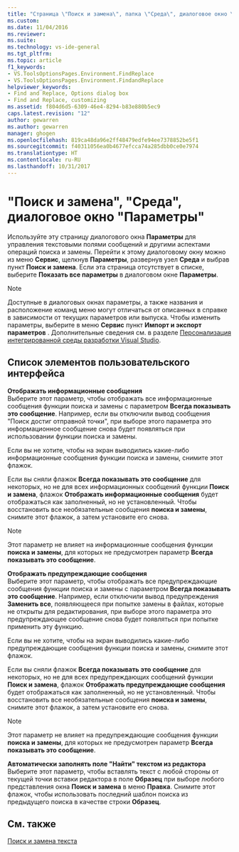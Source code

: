 ```yaml
---
title: "Страница \"Поиск и замена\", папка \"Среда\", диалоговое окно \"Параметры\" | Microsoft Docs"
ms.custom: 
ms.date: 11/04/2016
ms.reviewer: 
ms.suite: 
ms.technology: vs-ide-general
ms.tgt_pltfrm: 
ms.topic: article
f1_keywords:
- VS.ToolsOptionsPages.Environment.FindReplace
- VS.ToolsOptionsPages.Environment.FindandReplace
helpviewer_keywords:
- Find and Replace, Options dialog box
- Find and Replace, customizing
ms.assetid: f804d6d5-6309-46e4-8294-b83e880b5ec9
caps.latest.revision: "12"
author: gewarren
ms.author: gewarren
manager: ghogen
ms.openlocfilehash: 819ca48da96e2ff48479edfe94ee7378852be5f1
ms.sourcegitcommit: f40311056ea0b4677efcca74a285dbb0ce0e7974
ms.translationtype: HT
ms.contentlocale: ru-RU
ms.lasthandoff: 10/31/2017
---
```

# <a name="find-and-replace-environment-options-dialog-box"></a>"Поиск и замена", "Среда", диалоговое окно "Параметры"
Используйте эту страницу диалогового окна **Параметры** для управления текстовыми полями сообщений и другими аспектами операций поиска и замены. Перейти к этому диалоговому окну можно из меню **Сервис**, щелкнув **Параметры**, развернув узел **Среда** и выбрав пункт **Поиск и замена**. Если эта страница отсутствует в списке, выберите **Показать все параметры** в диалоговом окне **Параметры**.  
  
> [!NOTE]
>  Доступные в диалоговых окнах параметры, а также названия и расположение команд меню могут отличаться от описанных в справке в зависимости от текущих параметров или выпуска. Чтобы изменить параметры, выберите в меню **Сервис** пункт **Импорт и экспорт параметров** . Дополнительные сведения см. в разделе [Персонализация интегрированной среды разработки Visual Studio](../../ide/personalizing-the-visual-studio-ide.md).  
  
## <a name="uielement-list"></a>Список элементов пользовательского интерфейса  
 **Отображать информационные сообщения**  
 Выберите этот параметр, чтобы отображать все информационные сообщения функции поиска и замены с параметром **Всегда показывать это сообщение**. Например, если вы отключили вывод сообщения "Поиск достиг отправной точки", при выборе этого параметра это информационное сообщение снова будет появляться при использовании функции поиска и замены.  
  
 Если вы не хотите, чтобы на экран выводились какие-либо информационные сообщения функции поиска и замены, снимите этот флажок.  
  
 Если вы сняли флажок **Всегда показывать это сообщение** для некоторых, но не для всех информационных сообщений функции **Поиск и замена**, флажок **Отображать информационные сообщения** будет отображаться как заполненный, но не установленный. Чтобы восстановить все необязательные сообщения **поиска и замены**, снимите этот флажок, а затем установите его снова.  
  
> [!NOTE]
>  Этот параметр не влияет на информационные сообщения функции **поиска и замены**, для которых не предусмотрен параметр **Всегда показывать это сообщение**.  
  
 **Отображать предупреждающие сообщения**  
 Выберите этот параметр, чтобы отображать все предупреждающие сообщения функции поиска и замены с параметром **Всегда показывать это сообщение**. Например, если отключили вывод предупреждения **Заменить все**, появляющееся при попытке замены в файлах, которые не открыты для редактирования, при выборе этого параметра это предупреждающее сообщение снова будет появляться при попытке применить эту функцию.  
  
 Если вы не хотите, чтобы на экран выводились какие-либо предупреждающие сообщения функции поиска и замены, снимите этот флажок.  
  
 Если вы сняли флажок **Всегда показывать это сообщение** для некоторых, но не для всех предупреждающих сообщений функции **Поиск и замена**, флажок **Отображать предупреждающие сообщения** будет отображаться как заполненный, но не установленный. Чтобы восстановить все необязательные сообщения **поиска и замены**, снимите этот флажок, а затем установите его снова.  
  
> [!NOTE]
>  Этот параметр не влияет на предупреждающие сообщения функции **поиска и замены**, для которых не предусмотрен параметр **Всегда показывать это сообщение**.  
  
 **Автоматически заполнять поле "Найти" текстом из редактора**  
 Выберите этот параметр, чтобы вставлять текст с любой стороны от текущей точки вставки редактора в поле **Образец** при выборе любого представления окна **Поиск и замена** в меню **Правка**. Снимите этот флажок, чтобы использовать последний шаблон поиска из предыдущего поиска в качестве строки **Образец**.  
  
## <a name="see-also"></a>См. также  
 [Поиск и замена текста](../../ide/finding-and-replacing-text.md)